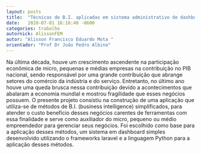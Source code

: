 ```yaml
---
layout: posts
title:  "Técnicas de B.I. aplicadas em sistema administrativo de dashboard"
date:   2020-07-01 16:16:40 -0600
categories: trabalho
autornick: AlissonFEM
autor: "Alisson Francisco Eduardo Mota "
orientador: "Prof Dr João Pedro Albino"
---
```

Na última década, houve um crescimento ascendente na participação econômica de micro, pequenas e médias empresas na contribuição no PIB nacional, sendo responsável por uma grande contribuição que abrange setores do comércio da indústria e do serviço. Entretanto, no último ano houve uma queda brusca nessa contribuição devido a acontecimentos que abalaram a economia mundial e mostrou fragilidade que esses negócios possuem. O presente projeto consistiu na construção de uma aplicação que utiliza-se de métodos de B.I. (business intelligence) simplificados, para atender o custo benefício desses negócios carentes de ferramentas com essa finalidade e serve como auxiliador do micro, pequeno ou médio empreendedor para gerenciar seus negócios. Foi escolhido como base para a aplicação desses métodos, um sistema em dashboard simples desenvolvido utilizando o frameworks laravel e a linguagem Python para a aplicação desses métodos.


